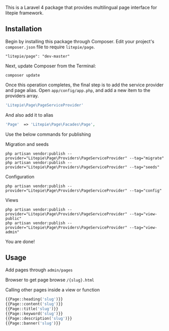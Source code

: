 This is a Laravel 4 package that provides multilingual page interface for litepie framework.

## Installation

Begin by installing this package through Composer. Edit your project's `composer.json` file to require `litepie/page`.

    "litepie/page": "dev-master"

Next, update Composer from the Terminal:

    composer update

Once this operation completes, the final step is to add the service provider and page alias. Open `app/config/app.php`, and add a new item to the providers array.

```php
'Litepie\Page\PageServiceProvider'
```

And also add it to alias

```php
'Page'  => 'Litepie\Page\Facades\Page',
```

Use the below commands for publishing

Migration and seeds

    php artisan vendor:publish --provider="Litepie\Page\Providers\PageServiceProvider" --tag="migrate"
    php artisan vendor:publish --provider="Litepie\Page\Providers\PageServiceProvider" --tag="seeds"

Configuration

    php artisan vendor:publish --provider="Litepie\Page\Providers\PageServiceProvider" --tag="config"

Views

    php artisan vendor:publish --provider="Litepie\Page\Providers\PageServiceProvider" --tag="view-public"
    php artisan vendor:publish --provider="Litepie\Page\Providers\PageServiceProvider" --tag="view-admin"


You are done!

## Usage

Add pages through `admin/pages`

Browser to get page browse `/{slug}.html`

Calling other pages inside a view or function
```php
{{Page::heading('slug')}}
{{Page::content('slug')}}
{{Page::title('slug')}}
{{Page::keyword('slug')}}
{{Page::description('slug')}}
{{Page::banner('slug')}}
```


